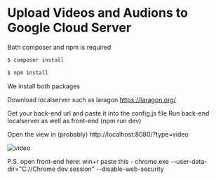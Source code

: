 # Upload Videos and Audions to Google Cloud Server
Both composer and npm is required

```bash
$ composer install
```
```bash
$ npm install
```
We install both packages

Download localserver such as laragon https://laragon.org/

Get your back-end url and paste it into the config.js file
Run back-end localserver as well as front-end (npm run dev)

Open the view in (probably) http://localhost:8080/?type=video

![video](images/video_webrtc.PNG)

P.S. open front-end here:
win+r paste this 
	- chrome.exe --user-data-dir="C://Chrome dev session" --disable-web-security 

 
